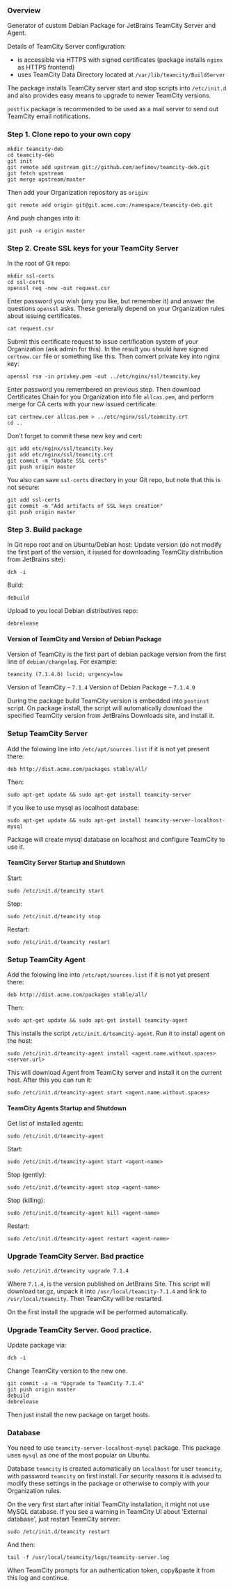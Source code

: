 ### Overview
Generator of custom Debian Package for JetBrains TeamCity Server and Agent.

Details of TeamCity Server configuration:
- is accessible via HTTPS with signed certificates (package installs `nginx` as HTTPS frontend)
- uses TeamCity Data Directory located at `/var/lib/teamcity/BuildServer`

The package installs TeamCity server start and stop scripts into 
`/etc/init.d` and also provides easy means to upgrade to newer TeamCity versions.

`postfix` package is recommended to be used as a mail server to send out TeamCity email notifications.

### Step 1. Clone repo to your own copy
```
mkdir teamcity-deb
cd teamcity-deb
git init
git remote add upstream git://github.com/aefimov/teamcity-deb.git
git fetch upstream
git merge upstream/master
```
Then add your Organization repository as `origin`:
```
git remote add origin git@git.acme.com:/namespace/teamcity-deb.git
```
And push changes into it:
```
git push -u origin master
```

### Step 2. Create SSL keys for your TeamCity Server
In the root of Git repo:
```
mkdir ssl-certs
cd ssl-certs
openssl req -new -out request.csr
```
Enter password you wish (any you like, but remember it) and answer the questions
`openssl` asks. These generally depend on your Organization rules about issuing
certificates.
```
cat request.csr
```
Submit this certificate request to issue certification system of
your Organization (ask admin for this). In the result you should have signed
`certnew.cer` file or something like this.
Then convert private key into nginx key:
```
openssl rsa -in privkey.pem -out ../etc/nginx/ssl/teamcity.key
```
Enter password you remembered on previous step.
Then download Certificates Chain for you Organization into file `allcas.pem`,
and perform merge for CA certs with your new issued certificate:
```
cat certnew.cer allcas.pem > ../etc/nginx/ssl/teamcity.crt
cd ..
```
Don't forget to commit these new key and cert:
```
git add etc/nginx/ssl/teamcity.key
git add etc/nginx/ssl/teamcity.crt
git commit -m "Update SSL certs"
git push origin master
```
You also can save `ssl-certs` directory in your Git repo, but note that this is
not secure:
```
git add ssl-certs
git commit -m "Add artifacts of SSL keys creation"
git push origin master
```

### Step 3. Build package
In Git repo root and on Ubuntu/Debian host:
Update version (do not modify the first part of the version, it isused for downloading
TeamCity distribution from JetBrains site):
```
dch -i
```
Build:
```
debuild
```
Upload to you local Debian distributives repo:
```
debrelease
```
#### Version of TeamCity and Version of Debian Package
Version of TeamCity is the first part of debian package version from the first line of
`debian/changelog`. For example:
```
teamcity (7.1.4.0) lucid; urgency=low
```
Version of TeamCity – `7.1.4`
Version of Debian Package – `7.1.4.0`

During the package build TeamCity version is embedded into `postinst` script.
On package install, the script will automatically download the specified 
TeamCity version from JetBrains Downloads site, and install it.

### Setup TeamCity Server
Add the folowing line into ```/etc/apt/sources.list``` if it is not yet present there:
```
deb http://dist.acme.com/packages stable/all/
```
Then:
```
sudo apt-get update && sudo apt-get install teamcity-server
```
If you like to use mysql as localhost database:
```
sudo apt-get update && sudo apt-get install teamcity-server-localhost-mysql
```
Package will create mysql database on localhost and configure TeamCity to use it.

#### TeamCity Server Startup and Shutdown
Start:
```
sudo /etc/init.d/teamcity start
```
Stop:
```
sudo /etc/init.d/teamcity stop
```
Restart:
```
sudo /etc/init.d/teamcity restart
```

### Setup TeamCity Agent
Add the folowing line into ```/etc/apt/sources.list``` if it is not yet present there:
```
deb http://dist.acme.com/packages stable/all/
```
Then:
```
sudo apt-get update && sudo apt-get install teamcity-agent
```
This installs the script `/etc/init.d/teamcity-agent`.
Run it to install agent on the host:
```
sudo /etc/init.d/teamcity-agent install <agent.name.without.spaces> <server.url>
```
This will download Agent from TeamCity server and install it on the current host. After
this you can run it:
```
sudo /etc/init.d/teamcity-agent start <agent.name.without.spaces>
```

#### TeamCity Agents Startup and Shutdown
Get list of installed agents:
```
sudo /etc/init.d/teamcity-agent
```

Start:
```
sudo /etc/init.d/teamcity-agent start <agent-name>
```
Stop (gently):
```
sudo /etc/init.d/teamcity-agent stop <agent-name>
```
Stop (killing):
```
sudo /etc/init.d/teamcity-agent kill <agent-name>
```
Restart:
```
sudo /etc/init.d/teamcity-agent restart <agent-name>
```

### Upgrade TeamCity Server. Bad practice
```
sudo /etc/init.d/teamcity upgrade 7.1.4
```
Where ```7.1.4```, is the version published on JetBrains Site. This script will
download tar.gz, unpack it into `/usr/local/teamcity-7.1.4` and link to
`/usr/local/teamcity`. Then TeamCity will be restarted.

On the first install the upgrade will be performed automatically.

### Upgrade TeamCity Server. Good practice.
Update package via:
```
dch -i
```
Change TeamCity version to the new one.
```
git commit -a -m "Upgrade to TeamCity 7.1.4"
git push origin master
debuild
debrelease
```
Then just install the new package on target hosts.

### Database

You need to use `teamcity-server-localhost-mysql` package.
This package uses `mysql` as one of the most popular on Ubuntu.

Database `teamcity` is created automatically on `localhost` for user `teamcity`, with
password `teamcity` on first install. For security reasons it is advised to modify 
these settings in the package or otherwise to comply with your Organization rules.

On the very first start after initial TeamCity installation, it might not use 
MySQL database. If you see a warning in TeamCity UI about 'External database',
just restart TeamCity server:
```
sudo /etc/init.d/teamcity restart
```
And then:
```
tail -f /usr/local/teamcity/logs/teamcity-server.log
```
When TeamCity prompts for an authentication token, copy&paste it from this log and continue.
